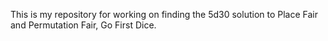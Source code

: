 This is my repository for working on finding the 5d30 solution to Place Fair and Permutation Fair, Go First Dice. 
